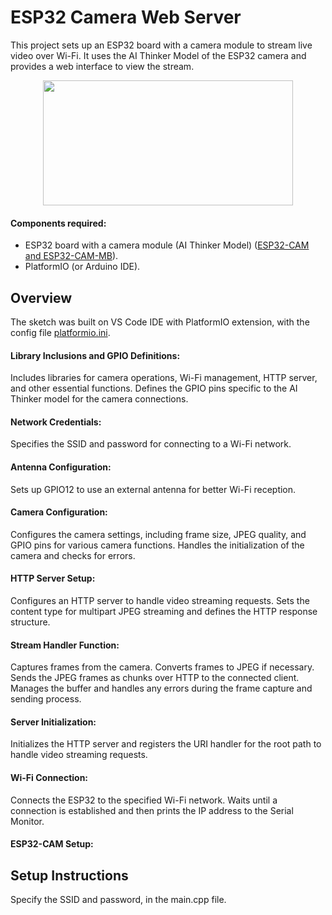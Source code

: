 # ESP32 Camera Web Server

This project sets up an ESP32 board with a camera module to stream live video over Wi-Fi. It uses the AI Thinker Model of the ESP32 camera and provides a web interface to view the stream.

<p align="center">
  <img src="https://github.com/malasiaa/arduino_temp-moist_sensing/assets/144847430/dac9f37d-082f-4541-9053-d377375ca0bf" width="400" height="200">
</p>

#### Components required:

- ESP32 board with a camera module (AI Thinker Model) ([ESP32-CAM and ESP32-CAM-MB](https://pt.aliexpress.com/item/1005006938892262.html?src=google&src=google&albch=shopping&acnt=272-267-0231&slnk=&plac=&mtctp=&albbt=Google_7_shopping&gclsrc=aw.ds&albagn=888888&isSmbAutoCall=false&needSmbHouyi=false&src=google&albch=shopping&acnt=272-267-0231&slnk=&plac=&mtctp=&albbt=Google_7_shopping&gclsrc=aw.ds&albagn=888888&ds_e_adid=&ds_e_matchtype=&ds_e_device=c&ds_e_network=x&ds_e_product_group_id=&ds_e_product_id=pt1005006938892262&ds_e_product_merchant_id=5346350603&ds_e_product_country=PT&ds_e_product_language=pt&ds_e_product_channel=online&ds_e_product_store_id=&ds_url_v=2&albcp=20695431540&albag=&isSmbAutoCall=false&needSmbHouyi=false&gad_source=1&gclid=Cj0KCQjw4MSzBhC8ARIsAPFOuyUrv-3EmW35uy8ZSv-_7S-G1Faw_W5M5DSnsyVQwbEPoaeKBJvvBDEaAjWfEALw_wcB&aff_fcid=cf0879a328a44c42afd7b636f587dfdb-1718749467693-00217-UneMJZVf&aff_fsk=UneMJZVf&aff_platform=aaf&sk=UneMJZVf&aff_trace_key=cf0879a328a44c42afd7b636f587dfdb-1718749467693-00217-UneMJZVf&terminal_id=bec40578c234405895a1646236025a60&afSmartRedirect=y)).
- PlatformIO (or Arduino IDE).
  
## Overview

The sketch was built on VS Code IDE with PlatformIO extension, with the config file [platformio.ini](https://github.com/malasiaa/wifi_camera_esp32/blob/main/platformio.ini).

#### Library Inclusions and GPIO Definitions:

Includes libraries for camera operations, Wi-Fi management, HTTP server, and other essential functions.
Defines the GPIO pins specific to the AI Thinker model for the camera connections.

#### Network Credentials:

Specifies the SSID and password for connecting to a Wi-Fi network.

#### Antenna Configuration:

Sets up GPIO12 to use an external antenna for better Wi-Fi reception.

#### Camera Configuration:

Configures the camera settings, including frame size, JPEG quality, and GPIO pins for various camera functions.
Handles the initialization of the camera and checks for errors.

#### HTTP Server Setup:

Configures an HTTP server to handle video streaming requests.
Sets the content type for multipart JPEG streaming and defines the HTTP response structure.

#### Stream Handler Function:

Captures frames from the camera.
Converts frames to JPEG if necessary.
Sends the JPEG frames as chunks over HTTP to the connected client.
Manages the buffer and handles any errors during the frame capture and sending process.

#### Server Initialization:

Initializes the HTTP server and registers the URI handler for the root path to handle video streaming requests.

#### Wi-Fi Connection:

Connects the ESP32 to the specified Wi-Fi network.
Waits until a connection is established and then prints the IP address to the Serial Monitor.




#### ESP32-CAM Setup:



## Setup Instructions

Specify the SSID and password, in the main.cpp file.

